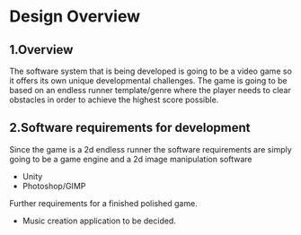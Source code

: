 # Design Overview

## 1.Overview

The software system that is being developed is going to be a video game so it offers its own unique developmental challenges.
The game is going to be based on an endless runner template/genre where the player needs to clear obstacles in order to achieve the highest score possible.

## 2.Software requirements for development

Since the game is a 2d endless runner the software requirements are simply going to be a game engine and a 2d image manipulation software
- Unity
- Photoshop/GIMP

Further requirements for a finished polished game.
- Music creation application to be decided.
